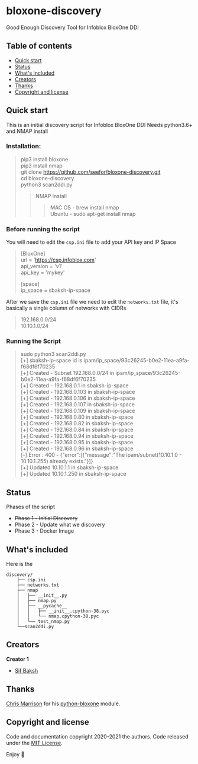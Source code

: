 # bloxone-discovery
Good Enough Discovery Tool for Infoblox BloxOne DDI

## Table of contents

- [Quick start](#quick-start)
- [Status](#status)
- [What's included](#whats-included)
- [Creators](#creators)
- [Thanks](#thanks)
- [Copyright and license](#copyright-and-license)


## Quick start

This is an initial discovery script for Infoblox BloxOne DDI
Needs python3.6+ and NMAP install

### Installation:  
> pip3 install bloxone  
> pip3 install nmap  
> git clone https://github.com/seefor/bloxone-discovery.git  
> cd bloxone-discovery  
> python3 scan2ddi.py  
>> NMAP install   
>>> MAC OS - brew install nmap  
>>> Ubuntu - sudo apt-get install nmap 

### Before running the script
You will need to edit the `csp.ini` file to add your API key and IP Space
> [BloxOne]  
> url = 'https://csp.infoblox.com'  
> api_version = 'v1'  
> api_key = 'mykey'  
>  
> [space]  
> ip_space = sbaksh-ip-space  

After we save the `csp.ini` file we need to edit the `networks.txt` file, it's basically a single column of networks with CIDRs  
> 192.168.0.0/24  
> 10.10.1.0/24  

### Running the Script
>sudo python3 scan2ddi.py  
>[+] sbaksh-ip-space id is ipam/ip_space/93c26245-b0e2-11ea-a9fa-f68df6f70235  
>[+] Created - Subnet 192.168.0.0/24 in ipam/ip_space/93c26245-b0e2-11ea-a9fa-f68df6f70235  
>[+] Created - 192.168.0.1 in sbaksh-ip-space  
>[+] Created - 192.168.0.103 in sbaksh-ip-space  
>[+] Created - 192.168.0.106 in sbaksh-ip-space  
>[+] Created - 192.168.0.107 in sbaksh-ip-space  
>[+] Created - 192.168.0.109 in sbaksh-ip-space  
>[+] Created - 192.168.0.80 in sbaksh-ip-space  
>[+] Created - 192.168.0.82 in sbaksh-ip-space  
>[+] Created - 192.168.0.84 in sbaksh-ip-space  
>[+] Created - 192.168.0.94 in sbaksh-ip-space  
>[+] Created - 192.168.0.95 in sbaksh-ip-space  
>[+] Created - 192.168.0.96 in sbaksh-ip-space  
>[-] Error : 400 - {"error":[{"message":"The ipam/subnet(10.10.1.0 - 10.10.1.255) already exists."}]}  
>[+] Updated 10.10.1.1 in sbaksh-ip-space  
>[+] Updated 10.10.1.250 in sbaksh-ip-space  

## Status

Phases of the script
- ~~Phase 1 - Initial Discovery~~  
- Phase 2 - Update what we discovery  
- Phase 3 - Docker Image  

## What's included

Here is the 
```text
discovery/
    ├── csp.ini
    ├── networks.txt
    ├── nmap
    │   ├── __init__.py
    │   ├── nmap.py
    │   ├── __pycache__
    │   │   ├── __init__.cpython-38.pyc
    │   │   └── nmap.cpython-38.pyc
    │   └── test_nmap.py
    └──scan2ddi.py
```

## Creators

**Creator 1**

- [Sif Baksh](https://github.com/seefor)

## Thanks

[Chris Marrison](https://github.com/ccmarris) for his [python-bloxone](https://github.com/ccmarris/python-bloxone) module.

## Copyright and license

Code and documentation copyright 2020-2021 the authors. Code released under the [MIT License](https://github.com/seefor/bloxone-discovery/blob/main/LICENSE).

Enjoy :metal:

